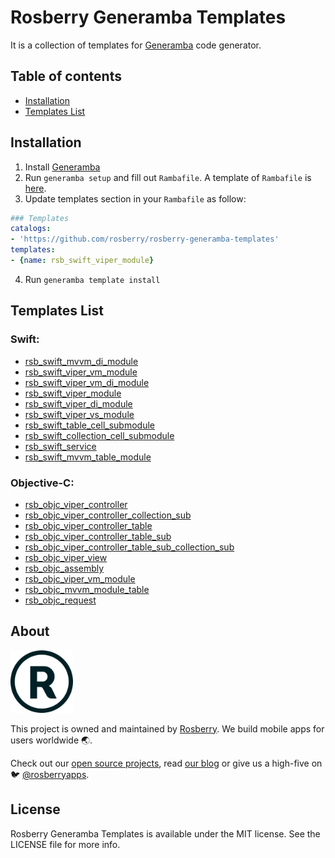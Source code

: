 
# Rosberry Generamba Templates
It is a collection of templates for [Generamba](https://github.com/rambler-digital-solutions/Generamba) code generator.

## Table of contents
- [Installation](#installation)
- [Templates List](#templates-list)

## Installation
1. Install [Generamba](https://github.com/rambler-digital-solutions/Generamba#installation)
2. Run `generamba setup` and fill out `Rambafile`. A template of `Rambafile` is [here](Rambafile).
3. Update templates section in your `Rambafile` as follow:

```yaml
### Templates
catalogs:
- 'https://github.com/rosberry/rosberry-generamba-templates'
templates:
- {name: rsb_swift_viper_module}
```

4. Run `generamba template install`

## Templates List
### Swift:
- [rsb_swift_mvvm_di_module](rsb_swift_mvvm_di_module/rsb_swift_mvvm_di_module.rambaspec)
- [rsb_swift_viper_vm_module](rsb_swift_viper_vm_module/rsb_swift_viper_vm_module.rambaspec)
- [rsb_swift_viper_vm_di_module](rsb_swift_viper_vm_di_module/rsb_swift_viper_vm_di_module.rambaspec)
- [rsb_swift_viper_module](rsb_swift_viper_module/rsb_swift_viper_module.rambaspec)
- [rsb_swift_viper_di_module](rsb_swift_viper_di_module/rsb_swift_viper_di_module.rambaspec)
- [rsb_swift_viper_vs_module](rsb_swift_viper_vs_module/rsb_swift_viper_vs_module.rambaspec)
- [rsb_swift_table_cell_submodule](rsb_swift_table_cell_submodule/rsb_swift_table_cell_submodule.rambaspec)
- [rsb_swift_collection_cell_submodule](rsb_swift_collection_cell_submodule/rsb_swift_collection_cell_submodule.rambaspec)
- [rsb_swift_service](rsb_swift_service/rsb_swift_service.rambaspec)
- [rsb_swift_mvvm_table_module](rsb_swift_mvvm_table_module/rsb_swift_mvvm_table_module.rambaspec)

### Objective-C:
- [rsb_objc_viper_controller](sb_objc_viper_controller/rsb_objc_viper_controller.rambaspec)
- [rsb_objc_viper_controller_collection_sub](rsb_objc_viper_controller_collection_sub/rsb_objc_viper_controller_collection_sub.rambaspec)
- [rsb_objc_viper_controller_table](rsb_objc_viper_controller_table/rsb_objc_viper_controller_table.rambaspec)
- [rsb_objc_viper_controller_table_sub](rsb_objc_viper_controller_table_sub/rsb_objc_viper_controller_table_sub.rambaspec)
- [rsb_objc_viper_controller_table_sub_collection_sub](rsb_objc_viper_controller_table_sub_collection_sub/rsb_objc_viper_controller_table_sub_collection_sub.rambaspec)
- [rsb_objc_viper_view](rsb_objc_viper_view/rsb_objc_viper_view.rambaspec)
- [rsb_objc_assembly](rsb_objc_assembly/rsb_objc_assembly.rambaspec)
- [rsb_objc_viper_vm_module](rsb_objc_viper_vm_module/rsb_objc_viper_vm_module.rambaspec)
- [rsb_objc_mvvm_module_table](rsb_objc_mvvm_module_table/rsb_objc_mvvm_module_table.rambaspec)
- [rsb_objc_request](rsb_objc_request/rsb_objc_request.rambaspec)

## About

<img src="https://github.com/rosberry/Foundation/blob/master/Assets/full_logo.png?raw=true" height="100" />

This project is owned and maintained by [Rosberry](http://rosberry.com). We build mobile apps for users worldwide 🌏.

Check out our [open source projects](https://github.com/rosberry), read [our blog](https://medium.com/@Rosberry) or give us a high-five on 🐦 [@rosberryapps](http://twitter.com/RosberryApps).

## License

Rosberry Generamba Templates is available under the MIT license. See the LICENSE file for more info.
